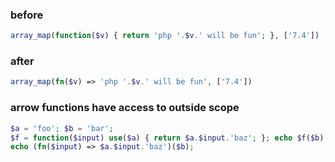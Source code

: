 ### before
```php
array_map(function($v) { return 'php '.$v.' will be fun'; }, ['7.4'])
```

### after
```php
array_map(fn($v) => 'php '.$v.' will be fun', ['7.4'])
```

### arrow functions have access to outside scope
```php
$a = 'foo'; $b = 'bar';
$f = function($input) use($a) { return $a.$input.'baz'; }; echo $f($b);
echo (fn($input) => $a.$input.'baz')($b);
```